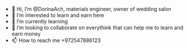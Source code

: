 - 👋 Hi, I’m @DorinaAch, materials engineer, owner of wedding salon
- 👀 I’m interested to learn and earn here
- 🌱 I’m currently learning 
- 💞️ I’m looking to collaborate on everythink that can help me to learn and earn money
- 📫 How to reach me +972547886123

<!---
DorinaAch/DorinaAch is a ✨ special ✨ repository because its `README.md` (this file) appears on your GitHub profile.
You can click the Preview link to take a look at your changes.
--->

